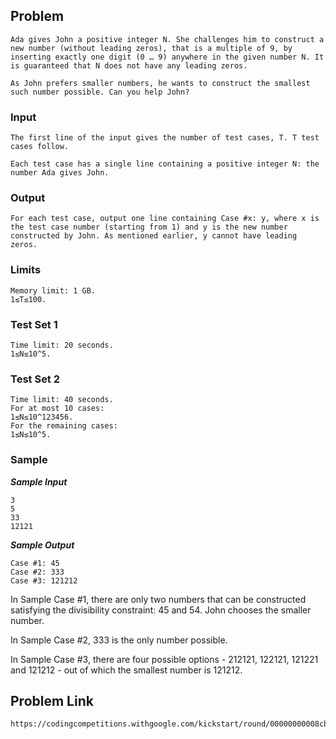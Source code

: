 ## Problem

    Ada gives John a positive integer N. She challenges him to construct a new number (without leading zeros), that is a multiple of 9, by inserting exactly one digit (0 … 9) anywhere in the given number N. It is guaranteed that N does not have any leading zeros.

    As John prefers smaller numbers, he wants to construct the smallest such number possible. Can you help John?

### Input

    The first line of the input gives the number of test cases, T. T test cases follow.

    Each test case has a single line containing a positive integer N: the number Ada gives John.

### Output

    For each test case, output one line containing Case #x: y, where x is the test case number (starting from 1) and y is the new number constructed by John. As mentioned earlier, y cannot have leading zeros.

### Limits

    Memory limit: 1 GB.
    1≤T≤100.

### Test Set 1

    Time limit: 20 seconds.
    1≤N≤10^5.

### Test Set 2

    Time limit: 40 seconds.
    For at most 10 cases:
    1≤N≤10^123456.
    For the remaining cases:
    1≤N≤10^5.

### Sample

**_Sample Input_**

    3
    5
    33
    12121

**_Sample Output_**

    Case #1: 45
    Case #2: 333
    Case #3: 121212

In Sample Case #1, there are only two numbers that can be constructed satisfying the divisibility constraint: 45 and 54. John chooses the smaller number.

In Sample Case #2, 333 is the only number possible.

In Sample Case #3, there are four possible options - 212121, 122121, 121221 and 121212 - out of which the smallest number is 121212.

## Problem Link

    https://codingcompetitions.withgoogle.com/kickstart/round/00000000008cb33e/00000000009e7997
